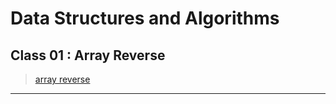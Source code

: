 # Data Structures and Algorithms

## Class 01 : Array Reverse

> [array reverse](./Class_01_python_array_reverse/README.md)

---

